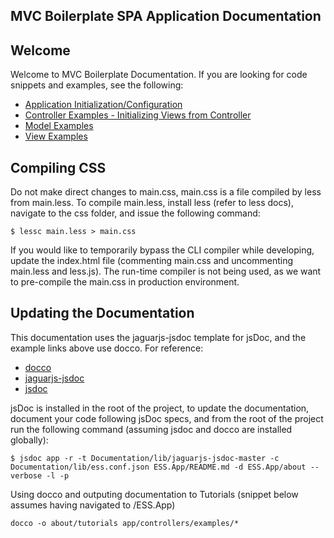 MVC Boilerplate SPA Application Documentation
---

Welcome
---
Welcome to MVC Boilerplate Documentation.  If you are looking for code snippets and examples, see the following:
- [Application Initialization/Configuration](tutorials/main.html)
- [Controller Examples - Initializing Views from Controller](tutorials/example_controller.html)
- [Model Examples](tutorials/entity_model.html)
- [View Examples](tutorials/view_examples.html)

Compiling CSS
---
Do not make direct changes to main.css, main.css is a file compiled by less from main.less.  To compile main.less, install less (refer to less docs), navigate to the css folder, and issue the following command:
```
$ lessc main.less > main.css
```
If you would like to temporarily bypass the CLI compiler while developing, update the index.html file (commenting main.css and uncommenting main.less and less.js). The run-time compiler is not being used, as we want to pre-compile the main.css in production environment.

Updating the Documentation
---
This documentation uses the jaguarjs-jsdoc template for jsDoc, and the example links above use docco.  For reference:
- [docco](http://jashkenas.github.io/docco/)
- [jaguarjs-jsdoc](https://github.com/davidshimjs/jaguarjs-jsdoc)
- [jsdoc](http://usejsdoc.org/index.html)

jsDoc is installed in the root of the project, to update the documentation, document your code following jsDoc specs, and from the root of the project run the following command (assuming jsdoc and docco are installed globally):

```
$ jsdoc app -r -t Documentation/lib/jaguarjs-jsdoc-master -c Documentation/lib/ess.conf.json ESS.App/README.md -d ESS.App/about --verbose -l -p
```
Using docco and outputing documentation to Tutorials (snippet below assumes having navigated to /ESS.App)
```
docco -o about/tutorials app/controllers/examples/*
```

